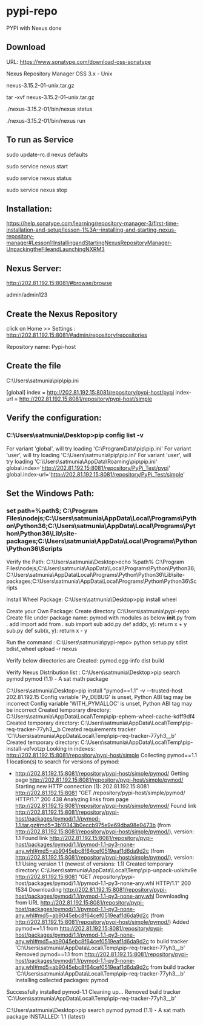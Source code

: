 # pypi-repo
PYPI with Nexus done

## Download 

URL: https://www.sonatype.com/download-oss-sonatype

Nexus Repository Manager OSS 3.x - Unix

nexus-3.15.2-01-unix.tar.gz

tar -xvf nexus-3.15.2-01-unix.tar.gz

./nexus-3.15.2-01/bin/nexus status

./nexus-3.15.2-01/bin/nexus run

## To run as Service

sudo update-rc.d nexus defaults

sudo service nexus start

sudo service nexus status

sudo service nexus stop



## Installation:

https://help.sonatype.com/learning/repository-manager-3/first-time-installation-and-setup/lesson-1%3A--installing-and-starting-nexus-repository-manager#Lesson1:InstallingandStartingNexusRepositoryManager-UnpackingtheFileandLaunchingNXRM3


## Nexus Server:

http://202.81.192.15:8081/#browse/browse

admin/admin123

## Create the Nexus Repository

click on Home >> Settings : http://202.81.192.15:8081/#admin/repository/repositories

Repository name: Pypi-host

## Create the file 

C:\Users\satmunia\pip\pip.ini

[global]
index = http://202.81.192.15:8081/repository/pypi-host/pypi
index-url = http://202.81.192.15:8081/repository/pypi-host/simple

## Verify the configuration:

### C:\Users\satmunia\Desktop>pip config list -v
For variant 'global', will try loading 'C:\ProgramData\pip\pip.ini'
For variant 'user', will try loading 'C:\Users\satmunia\pip\pip.ini'
For variant 'user', will try loading 'C:\Users\satmunia\AppData\Roaming\pip\pip.ini'
global.index='http://202.81.192.15:8081/repository/PyPi_Test/pypi'
global.index-url='http://202.81.192.15:8081/repository/PyPi_Test/simple'


## Set the Windows Path: 

### set path=%path$; C:\Program Files\nodejs\;C:\Users\satmunia\AppData\Local\Programs\Python\Python36;C:\Users\satmunia\AppData\Local\Programs\Python\Python36\Lib\site-packages;C:\Users\satmunia\AppData\Local\Programs\Python\Python36\Scripts

Verify the Path:
C:\Users\satmunia\Desktop>echo %path%
C:\Program Files\nodejs\;C:\Users\satmunia\AppData\Local\Programs\Python\Python36;C:\Users\satmunia\AppData\Local\Programs\Python\Python36\Lib\site-packages;C:\Users\satmunia\AppData\Local\Programs\Python\Python36\Scripts

Install Wheel Package: 
C:\Users\satmunia\Desktop>pip install wheel

Create your Own Package:
Create directory C:\Users\satmunia\pypi-repo
Create file under package name: pymod with modules as below
__init__.py
from . add import add
from . sub import sub
add.py
def add(x, y):
    return x + y
sub.py
def sub(x, y):
    return x - y

Run the command : C:\Users\satmunia\pypi-repo> python setup.py sdist bdist_wheel upload -r nexus

Verify below directories are Created:
pymod.egg-info
dist
build

Verify Nexus Distribution list :
C:\Users\satmunia\Desktop>pip search pymod
pymod (1.1)  - A sat math package

C:\Users\satmunia\Desktop>pip install "pymod==1.1" -v --trusted-host 202.81.192.15
Config variable 'Py_DEBUG' is unset, Python ABI tag may be incorrect
Config variable 'WITH_PYMALLOC' is unset, Python ABI tag may be incorrect
Created temporary directory: C:\Users\satmunia\AppData\Local\Temp\pip-ephem-wheel-cache-kdff9df4
Created temporary directory: C:\Users\satmunia\AppData\Local\Temp\pip-req-tracker-77yh3__b
Created requirements tracker 'C:\\Users\\satmunia\\AppData\\Local\\Temp\\pip-req-tracker-77yh3__b'
Created temporary directory: C:\Users\satmunia\AppData\Local\Temp\pip-install-vefvotzp
Looking in indexes: http://202.81.192.15:8081/repository/pypi-host/simple
Collecting pymod==1.1
  1 location(s) to search for versions of pymod:
  * http://202.81.192.15:8081/repository/pypi-host/simple/pymod/
  Getting page http://202.81.192.15:8081/repository/pypi-host/simple/pymod/
  Starting new HTTP connection (1): 202.81.192.15:8081
  http://202.81.192.15:8081 "GET /repository/pypi-host/simple/pymod/ HTTP/1.1" 200 438
  Analyzing links from page http://202.81.192.15:8081/repository/pypi-host/simple/pymod/
    Found link http://202.81.192.15:8081/repository/pypi-host/packages/pymod/1.1/pymod-1.1.tar.gz#md5=3b19343b0eccb975e9e69dba98e9473b (from http://202.81.192.15:8081/repository/pypi-host/simple/pymod/), version: 1.1
    Found link http://202.81.192.15:8081/repository/pypi-host/packages/pymod/1.1/pymod-1.1-py3-none-any.whl#md5=ab9045ebc8f64cef0519eaf1d6da9d2c (from http://202.81.192.15:8081/repository/pypi-host/simple/pymod/), version: 1.1
  Using version 1.1 (newest of versions: 1.1)
  Created temporary directory: C:\Users\satmunia\AppData\Local\Temp\pip-unpack-uolkhv9e
  http://202.81.192.15:8081 "GET /repository/pypi-host/packages/pymod/1.1/pymod-1.1-py3-none-any.whl HTTP/1.1" 200 1534
  Downloading http://202.81.192.15:8081/repository/pypi-host/packages/pymod/1.1/pymod-1.1-py3-none-any.whl
  Downloading from URL http://202.81.192.15:8081/repository/pypi-host/packages/pymod/1.1/pymod-1.1-py3-none-any.whl#md5=ab9045ebc8f64cef0519eaf1d6da9d2c (from http://202.81.192.15:8081/repository/pypi-host/simple/pymod/)
  Added pymod==1.1 from http://202.81.192.15:8081/repository/pypi-host/packages/pymod/1.1/pymod-1.1-py3-none-any.whl#md5=ab9045ebc8f64cef0519eaf1d6da9d2c to build tracker 'C:\\Users\\satmunia\\AppData\\Local\\Temp\\pip-req-tracker-77yh3__b'
  Removed pymod==1.1 from http://202.81.192.15:8081/repository/pypi-host/packages/pymod/1.1/pymod-1.1-py3-none-any.whl#md5=ab9045ebc8f64cef0519eaf1d6da9d2c from build tracker 'C:\\Users\\satmunia\\AppData\\Local\\Temp\\pip-req-tracker-77yh3__b'
Installing collected packages: pymod

Successfully installed pymod-1.1
Cleaning up...
Removed build tracker 'C:\\Users\\satmunia\\AppData\\Local\\Temp\\pip-req-tracker-77yh3__b'

C:\Users\satmunia\Desktop>pip search pymod
pymod (1.1)  - A sat math package
  INSTALLED: 1.1 (latest)
                                                               

 


